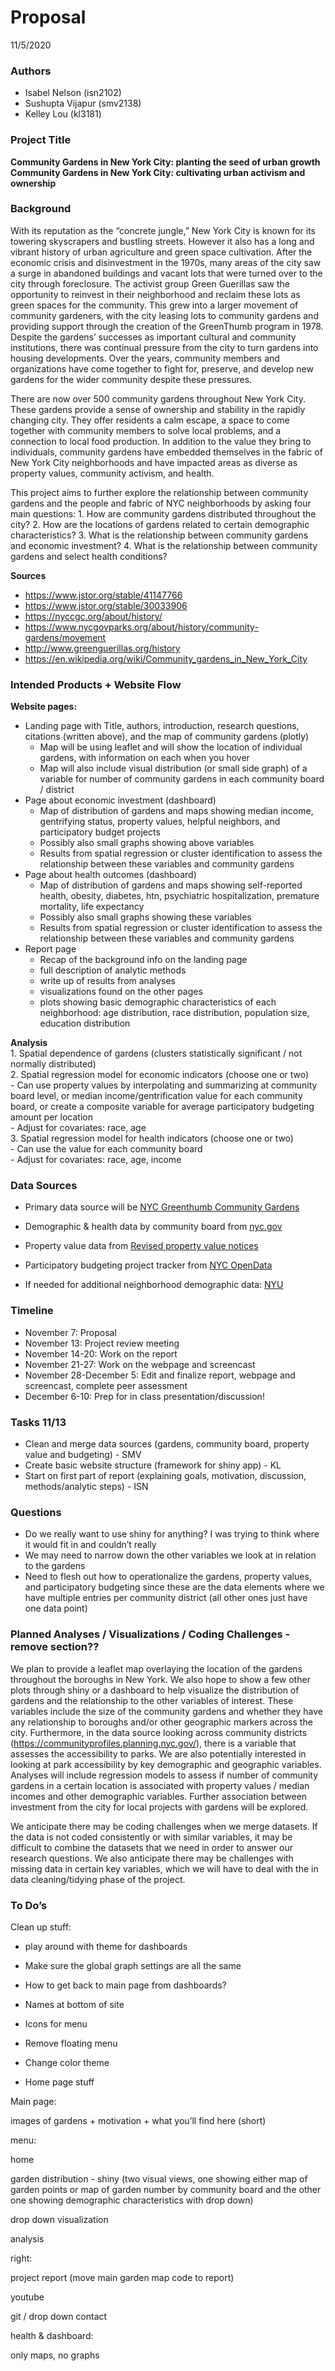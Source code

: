 Proposal
================
11/5/2020

### Authors

  - Isabel Nelson (isn2102)
  - Sushupta Vijapur (smv2138)
  - Kelley Lou (kl3181)

### Project Title

**Community Gardens in New York City: planting the seed of urban
growth**  
**Community Gardens in New York City: cultivating urban activism and
ownership**

### Background

With its reputation as the “concrete jungle,” New York City is known for
its towering skyscrapers and bustling streets. However it also has a
long and vibrant history of urban agriculture and green space
cultivation. After the economic crisis and disinvestment in the 1970s,
many areas of the city saw a surge in abandoned buildings and vacant
lots that were turned over to the city through foreclosure. The activist
group Green Guerillas saw the opportunity to reinvest in their
neighborhood and reclaim these lots as green spaces for the community.
This grew into a larger movement of community gardeners, with the city
leasing lots to community gardens and providing support through the
creation of the GreenThumb program in 1978. Despite the gardens’
successes as important cultural and community institutions, there was
continual pressure from the city to turn gardens into housing
developments. Over the years, community members and organizations have
come together to fight for, preserve, and develop new gardens for the
wider community despite these pressures.

There are now over 500 community gardens throughout New York City. These
gardens provide a sense of ownership and stability in the rapidly
changing city. They offer residents a calm escape, a space to come
together with community members to solve local problems, and a
connection to local food production. In addition to the value they bring
to individuals, community gardens have embedded themselves in the fabric
of New York City neighborhoods and have impacted areas as diverse as
property values, community activism, and health.

This project aims to further explore the relationship between community
gardens and the people and fabric of NYC neighborhoods by asking four
main questions: 1. How are community gardens distributed throughout the
city? 2. How are the locations of gardens related to certain demographic
characteristics? 3. What is the relationship between community gardens
and economic investment? 4. What is the relationship between community
gardens and select health conditions?

**Sources**

  - <https://www.jstor.org/stable/41147766>
  - <https://www.jstor.org/stable/30033906>
  - <https://nyccgc.org/about/history/>
  - <https://www.nycgovparks.org/about/history/community-gardens/movement>
  - <http://www.greenguerillas.org/history>
  - <https://en.wikipedia.org/wiki/Community_gardens_in_New_York_City>

### Intended Products + Website Flow

**Website pages:**

  - Landing page with Title, authors, introduction, research questions,
    citations (written above), and the map of community gardens (plotly)
      - Map will be using leaflet and will show the location of
        individual gardens, with information on each when you hover  
      - Map will also include visual distribution (or small side graph)
        of a variable for number of community gardens in each community
        board / district  
  - Page about economic investment (dashboard)
      - Map of distribution of gardens and maps showing median income,
        gentrifying status, property values, helpful neighbors, and
        participatory budget projects  
      - Possibly also small graphs showing above variables  
      - Results from spatial regression or cluster identification to
        assess the relationship between these variables and community
        gardens  
  - Page about health outcomes (dashboard)
      - Map of distribution of gardens and maps showing self-reported
        health, obesity, diabetes, htn, psychiatric hospitalization,
        premature mortality, life expectancy  
      - Possibly also small graphs showing these variables  
      - Results from spatial regression or cluster identification to
        assess the relationship between these variables and community
        gardens  
  - Report page
      - Recap of the background info on the landing page  
      - full description of analytic methods  
      - write up of results from analyses  
      - visualizations found on the other pages  
      - plots showing basic demographic characteristics of each
        neighborhood: age distribution, race distribution, population
        size, education distribution

**Analysis**  
1\. Spatial dependence of gardens (clusters statistically significant /
not normally distributed)  
2\. Spatial regression model for economic indicators (choose one or
two)  
\- Can use property values by interpolating and summarizing at community
board level, or median income/gentrification value for each community
board, or create a composite variable for average participatory
budgeting amount per location  
\- Adjust for covariates: race, age  
3\. Spatial regression model for health indicators (choose one or two)  
\- Can use the value for each community board  
\- Adjust for covariates: race, age, income

### Data Sources

  - Primary data source will be [NYC Greenthumb Community
    Gardens](https://data.cityofnewyork.us/Environment/NYC-Greenthumb-Community-Gardens/ajxm-kzmj)

  - Demographic & health data by community board from
    [nyc.gov](https://communityprofiles.planning.nyc.gov/)

  - Property value data from [Revised property value
    notices](https://data.cityofnewyork.us/City-Government/Revised-Notice-of-Property-Value-RNOPV-/8vgb-zm6e)

  - Participatory budgeting project tracker from [NYC
    OpenData](https://data.cityofnewyork.us/City-Government/Participatory-Budgeting-Project-Tracker/qm5f-frjb)

  - If needed for additional neighborhood demographic data:
    [NYU](https://furmancenter.org/neighborhoods)

### Timeline

  - November 7: Proposal
  - November 13: Project review meeting
  - November 14-20: Work on the report
  - November 21-27: Work on the webpage and screencast
  - November 28-December 5: Edit and finalize report, webpage and
    screencast, complete peer assessment
  - December 6-10: Prep for in class presentation/discussion\!

### Tasks 11/13

  - Clean and merge data sources (gardens, community board, property
    value and budgeting) - SMV
  - Create basic website structure (framework for shiny app) - KL
  - Start on first part of report (explaining goals, motivation,
    discussion, methods/analytic steps) - ISN

### Questions

  - Do we really want to use shiny for anything? I was trying to think
    where it would fit in and couldn’t really
  - We may need to narrow down the other variables we look at in
    relation to the gardens
  - Need to flesh out how to operationalize the gardens, property
    values, and participatory budgeting since these are the data
    elements where we have multiple entries per community district (all
    other ones just have one data point)

### Planned Analyses / Visualizations / Coding Challenges - remove section??

We plan to provide a leaflet map overlaying the location of the gardens
throughout the boroughs in New York. We also hope to show a few other
plots through shiny or a dashboard to help visualize the distribution of
gardens and the relationship to the other variables of interest. These
variables include the size of the community gardens and whether they
have any relationship to boroughs and/or other geographic markers across
the city. Furthermore, in the data source looking across community
districts (<https://communityprofiles.planning.nyc.gov/>), there is a
variable that assesses the accessibility to parks. We are also
potentially interested in looking at park accessibility by key
demographic and geographic variables. Analyses will include regression
models to assess if number of community gardens in a certain location is
associated with property values / median incomes and other demographic
variables. Further association between investment from the city for
local projects with gardens will be explored.

We anticipate there may be coding challenges when we merge datasets. If
the data is not coded consistently or with similar variables, it may be
difficult to combine the datasets that we need in order to answer our
research questions. We also anticipate there may be challenges with
missing data in certain key variables, which we will have to deal with
the in data cleaning/tidying phase of the project.

### To Do’s

Clean up stuff:

  - play around with theme for dashboards

  - Make sure the global graph settings are all the same

  - How to get back to main page from dashboards?

  - Names at bottom of site

  - Icons for menu

  - Remove floating menu

  - Change color theme

  - Home page stuff

Main page:

images of gardens + motivation + what you’ll find here (short)

menu:

home

garden distribution - shiny (two visual views, one showing either map of
garden points or map of garden number by community board and the other
one showing demographic characteristics with drop down)

drop down visualization

analysis

right:

project report (move main garden map code to report)

youtube

git / drop down contact

health & dashboard:

only maps, no graphs
